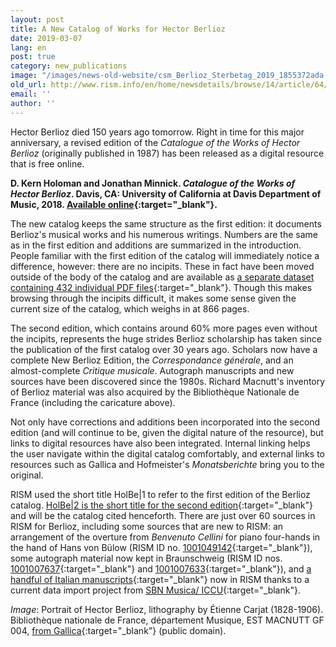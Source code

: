 ```yaml
---
layout: post
title: A New Catalog of Works for Hector Berlioz
date: 2019-03-07
lang: en
post: true
category: new_publications
image: "/images/news-old-website/csm_Berlioz_Sterbetag_2019_1855372ada.jpg"
old_url: http://www.rism.info/en/home/newsdetails/browse/14/article/64/a-new-catalog-of-works-for-hector-berlioz.html
email: ''
author: ''
---
```


Hector Berlioz died 150 years ago tomorrow. Right in time for this major anniversary, a revised edition of the _Catalogue of the Works of Hector Berlioz_ (originally published in 1987) has been released as a digital resource that is free online.

**D. Kern Holoman and Jonathan Minnick. _Catalogue of the Works of Hector Berlioz_. Davis, CA: University of California at Davis Department of Music, 2018. [Available online](https://escholarship.org/uc/item/1gh3t989){:target="_blank"}.**

The new catalog keeps the same structure as the first edition: it documents Berlioz's musical works and his numerous writings. Numbers are the same as in the first edition and additions are summarized in the introduction. People familiar with the first edition of the catalog will immediately notice a difference, however: there are no incipits. These in fact have been moved outside of the body of the catalog and are available as [a separate dataset containing 432 individual PDF files](https://doi.org/10.25338/B8XG6Z){:target="_blank"}. Though this makes browsing through the incipits difficult, it makes some sense given the current size of the catalog, which weighs in at 866 pages.

The second edition, which contains around 60% more pages even without the incipits, represents the huge strides Berlioz scholarship has taken since the publication of the first catalog over 30 years ago. Scholars now have a complete New Berlioz Edition, the _Correspondance générale_, and an almost-complete _Critique musicale_. Autograph manuscripts and new sources have been discovered since the 1980s. Richard Macnutt's inventory of Berlioz material was also acquired by the Bibliothèque Nationale de France (including the caricature above).

Not only have corrections and additions been incorporated into the second edition (and will continue to be, given the digital nature of the resource), but links to digital resources have also been integrated. Internal linking helps the user navigate within the digital catalog comfortably, and external links to resources such as Gallica and Hofmeister's _Monatsberichte_ bring you to the original.

RISM used the short title HolBe\|1 to refer to the first edition of the Berlioz catalog. [HolBe\|2 is the short title for the second edition](https://opac.rism.info/metaopac/perma.do?v=rism&q=-1%3d%22pe13803%22&Language=en){:target="_blank"} and will be the catalog cited henceforth. There are just over 60 sources in RISM for Berlioz, including some sources that are new to RISM: an arrangement of the overture from _Benvenuto Cellini_ for piano four-hands in the hand of Hans von Bülow (RISM ID no. [1001049142](https://opac.rism.info/search?id=1001049142&View=rism&Language=en){:target="_blank"}), some autograph material now kept in Braunschweig (RISM ID nos. [1001007637](https://opac.rism.info/search?id=1001007637&View=rism&Language=en){:target="_blank"} and [1001007633](https://opac.rism.info/search?id=1001007633&View=rism&Language=en){:target="_blank"}), and [a handful of Italian manuscripts](https://opac.rism.info/search?View=rism&author=berlioz&siglum=I-*&Language=en){:target="_blank"} now in RISM thanks to a current data import project from [SBN Musica/ ICCU](https://opac.sbn.it/opacsbn/opac/iccu/avanzata.jsp){:target="_blank"}.

_Image_: Portrait of Hector Berlioz, lithography by Étienne Carjat (1828-1906). Bibliothèque nationale de France, département Musique, EST MACNUTT GF 004, [from Gallica](https://gallica.bnf.fr/ark:/12148/btv1b8454326z){:target="_blank"} (public domain).
